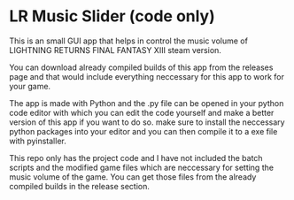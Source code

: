 # LR Music Slider (code only)



This is an small GUI app that helps in control the music volume of LIGHTNING RETURNS FINAL FANTASY XIII steam version.

You can download already compiled builds of this app from the releases page and that would include everything neccessary for this app to work for your game.


The app is made with Python and the .py file can be opened in your python code editor with which you can edit the code yourself and make a better version of this app if you want to do so. make sure to install the neccessary python packages into your editor and you can then compile it to a exe file with pyinstaller. 

This repo only has the project code and I have not included the batch scripts and the modified game files which are neccessary for setting the music volume of the game. You can get those files from the already compiled builds in the release section.






